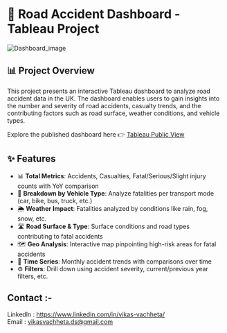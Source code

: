 # 🚦 Road Accident Dashboard - Tableau Project

![Dashboard_image](https://github.com/user-attachments/assets/fb228aca-f138-4b10-b776-cd23e1221ad8)


## 📊 Project Overview

This project presents an interactive Tableau dashboard to analyze road accident data in the UK. The dashboard enables users to gain insights into the number and severity of road accidents, casualty trends, and the contributing factors such as road surface, weather conditions, and vehicle types.

Explore the published dashboard here 👉 [Tableau Public View](https://public.tableau.com/app/profile/shreyas.shetty.kr/viz/RoadAccidentAnalysis_16942749715010/Dashboard1?publish=yes)

## ✨ Features
- 📊 **Total Metrics**: Accidents, Casualties, Fatal/Serious/Slight injury counts with YoY comparison
- 🚗 **Breakdown by Vehicle Type**: Analyze fatalities per transport mode (car, bike, bus, truck, etc.)
- 🌦️ **Weather Impact**: Fatalities analyzed by conditions like rain, fog, snow, etc.
- 🛣️ **Road Surface & Type**: Surface conditions and road types contributing to fatal accidents
- 🗺️ **Geo Analysis**: Interactive map pinpointing high-risk areas for fatal accidents
- 📆 **Time Series**: Monthly accident trends with comparisons over time
- ⚙️ **Filters**: Drill down using accident severity, current/previous year filters, etc.

<b><h2>Contact :- </h2></b>
Linkedln : https://www.linkedin.com/in/vikas-vachheta/ <br> 
Email : vikasvachheta.ds@gmail.com
